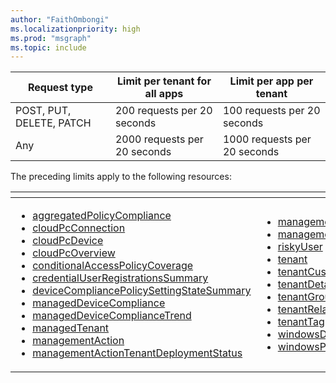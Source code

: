 ```yaml
---
author: "FaithOmbongi"
ms.localizationpriority: high
ms.prod: "msgraph"
ms.topic: include
---
```

<!-- markdownlint-disable MD041 -->

| Request type | Limit per tenant for all apps | Limit per app per tenant |
| ------------ | ----------------------------- | ------------------------ |
| POST, PUT, DELETE, PATCH | 200 requests per 20 seconds | 100 requests per 20 seconds |
| Any | 2000 requests per 20 seconds | 1000 requests per 20 seconds |

The preceding limits apply to the following resources:  

| <!-- fake header--> | <!-- fake header--> |
|--|--|
|<ul> <li> [aggregatedPolicyCompliance](/graph/api/resources/managedTenants-aggregatedpolicycompliance) <li> [cloudPcConnection](/graph/api/resources/managedTenants-cloudpcconnection) <li> [cloudPcDevice](/graph/api/resources/managedTenants-cloudpcdevice) <li> [cloudPcOverview](/graph/api/resources/managedTenants-cloudpcoverview) <li> [conditionalAccessPolicyCoverage](/graph/api/resources/managedTenants-conditionalaccesspolicycoverage) <li> [credentialUserRegistrationsSummary](/graph/api/resources/managedTenants-credentialuserregistrationssummary) <li> [deviceCompliancePolicySettingStateSummary](/graph/api/resources/managedTenants-devicecompliancepolicysettingstatesummary) <li> [managedDeviceCompliance](/graph/api/resources/managedTenants-manageddevicecompliance) <li> [managedDeviceComplianceTrend](/graph/api/resources/managedTenants-manageddevicecompliancetrend) <li> [managedTenant](/graph/api/resources/managedTenants-managedtenant) <li> [managementAction](/graph/api/resources/managedTenants-managementaction) <li> [managementActionTenantDeploymentStatus](/graph/api/resources/managedTenants-managementactiontenantdeploymentstatus)  </ul>| <ul><li> [managementIntent](/graph/api/resources/managedTenants-managementintent) <li> [managementTemplate](/graph/api/resources/managedTenants-managementtemplate) <li> [riskyUser](/graph/api/resources/riskyuser) <li> [tenant](/graph/api/resources/managedTenants-tenant) <li> [tenantCustomizedInformation](/graph/api/resources/managedTenants-tenantcustomizedinformation) <li> [tenantDetailedInformation](/graph/api/resources/managedTenants-tenantdetailedinformation) <li> [tenantGroup](/graph/api/resources/managedTenants-tenantgroup) <li> [tenantRelationship](/graph/api/resources/tenantrelationship) <li> [tenantTag](/graph/api/resources/managedTenants-tenanttag) <li> [windowsDeviceMalwareState](/graph/api/resources/managedTenants-windowsdevicemalwarestate) <li> [windowsProtectionState](/graph/api/resources/managedTenants-windowsprotectionstate) </ul>|
